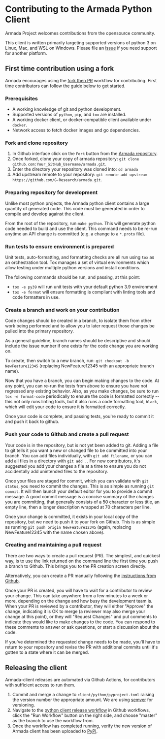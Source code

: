 # Contributing to the Armada Python Client

Armada Project welcomes contributions from the opensource community.

This client is written primarily targeting supported versions of python 3 on Linux, Mac, and WSL on Windows. Please file
an [issue](https://github.com/g-research/armada/issues/new) if you need support for another platform.

## First time contribution using a fork

Armada encourages using the [fork then PR](https://gist.github.com/Chaser324/ce0505fbed06b947d962)
workflow for contributing. First time contributors can follow the guide below to get started.

### Prerequisites
- A working knowledge of git and python development.
- Supported versions of `python`, `pip`, and `tox` are installed.
- A working docker client, or docker-compatible client available under `docker`.
- Network access to fetch docker images and go dependencies.

### Fork and clone repository
1) In Github interface click on the `Fork` button from the [Armada repository](https://github.com/g-research/armada).
2) Once forked, clone your copy of armada repository: `git clone github.com:Your_GitHub_Username/armada.git`.
3) Enter the directory your repository was cloned into: `cd armada`
4) Add upstream remote to your repository: `git remote add upstream https://github.com/G-Research/armada.git`.

### Preparing repository for development
Unlike most python projects, the Armada python client contains a large quantity of generated code. This code must be
generated in order to compile and develop against the client.

From the root of the repository, run `make python`. This will generate python code needed to build
and use the client. This command needs to be re-run anytime an API change is committed (e.g. a change to a `*.proto`
file).

### Run tests to ensure environment is prepared
Unit tests, auto-formatting, and formatting checks are all run using `tox` as an orchestration tool. Tox manages a set
of virtual environments which allow testing under multiple python versions and install conditions.

The following commands should be run, and passing, at this point:
- `tox -e py39` will run unit tests with your default python 3.9 environment
- `tox -e format` will ensure formatting is compliant with linting tools and code formatters in use.

### Create a branch and work on your contribution
Code changes should be created in a branch, to isolate them from other work being performed and to allow you to later
request those changes be pulled into the primary repository.

As a general guideline, branch names should be descriptive and should include the issue number if one exists for the
code change you are working on.

To create, then switch to a new branch, run: `git checkout -b NewFeature12345` (replacing NewFeature12345 with an
appropriate branch name).

Now that you have a branch, you can begin making changes to the code. At any point, you can re-run the tests from above
to ensure you have not regressed any existing behavior. Also, as you make changes, be sure to run `tox -e format-code`
periodically to ensure the code is formatted correctly -- this not only runs linting tools, but it also runs a code
formatting tool, `black`, which will edit your code to ensure it is formatted correctly.

Once your code is complete, and passing tests, you're ready to commit it and push it back to github.

### Push your code to Github and create a pull request
Your code is in the repository, but is not yet been added to git. Adding a file to git tells it you want a new or
changed file to be committed into your branch. You can add files individually, with `git add filename`, or you can
add all files in a directory with `git add .`. For new contributors, it's suggested you add your changes a file at a 
time to ensure you do not accidentally add unintended files to the repository.

Once your files are staged for commit, which you can validate with `git status`, you need to commit the changes. This
is as simple as running `git commit`. It will then launch your default editor for you to provide a commit message. A
good commit message is a concise summary of the changes you are committing, that generally consists of a 50 character or
less title, an empty line, then a longer description wrapped at 70 characters per line.

Once your change is committed, it exists in your local copy of the repository, but we need to push it to your fork on
Github. This is as simple as running `git push origin NewFeature12345` (again, replacing NewFeature12345 with the name
chosen above).

### Creating and maintaining a pull request
There are two ways to create a pull request (PR). The simplest, and quickest way, is to use the link returned on the command
line the first time you push a branch to Github. This brings you to the PR creation screen directly.

Alternatively, you can create a PR manually following the
[instructions from Github](https://docs.github.com/en/pull-requests/collaborating-with-pull-requests/proposing-changes-to-your-work-with-pull-requests/creating-a-pull-request-from-a-fork).

Once your PR is created, you will have to wait for a contributor to review your change. This can take anywhere from a
few minutes to a week or more, depending on the change and how busy the development team is. When your PR is reviewed
by a contributor, they will either "Approve" the change, indicating it is OK to merge (a reviewer may also merge your
change at this point), or they will "Request Changes" and put comments to indicate they would like to make changes to
the code. You can respond to these comments to answer or ask questions, or start a discussion about the code.

If you've determined the requested change needs to be made, you'll have to return to your repository and revise the PR
with additional commits until it's gotten to a state where it can be merged.

## Releasing the client
Armada-client releases are automated via Github Actions, for contributors with sufficient access to run them.

1) Commit and merge a change to `client/python/pyproject.toml` raising the version number the appropriate amount. We are 
   using [semver](https://semver.org/) for versioning.
2) Navigate to the [python client release workflow](https://github.com/G-Research/armada/actions/workflows/python-client-release-to-pypi.yml)
   in Github workflows, click the "Run Workflow" button on the right side, and choose "master" as the branch to use the
   workflow from.
3) Once the workflow has completed running, verify the new version of Armada client has been uploaded to
   [PyPI](https://pypi.org/project/armada-client/).
